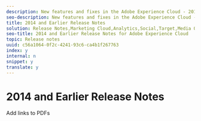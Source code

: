 ```yaml
---
description: New features and fixes in the Adobe Experience Cloud - 2014 and earlier.
seo-description: New features and fixes in the Adobe Experience Cloud - 2014 and earlier.
title: 2014 and Earlier Release Notes
solution: Release Notes,Marketing Cloud,Analytics,Social,Target,Media Optimizer
seo-title: 2014 and Earlier Release Notes for Adobe Experience Cloud
topic: Release notes
uuid: c56a1064-0f2c-4241-93c6-ca4b1f267763
index: y
internal: n
snippet: y
translate: y
---
```


# 2014 and Earlier Release Notes

Add links to PDFs

<!-- How do we handle localized PDFs? Separate links in this article in language sections? -->
